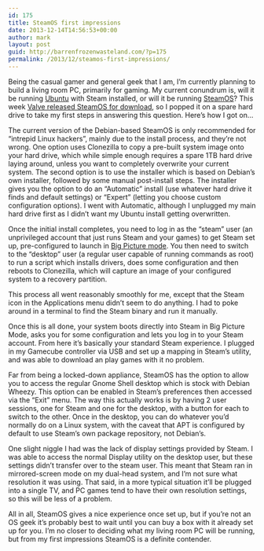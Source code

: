 ```yaml
---
id: 175
title: SteamOS first impressions
date: 2013-12-14T14:56:53+00:00
author: mark
layout: post
guid: http://barrenfrozenwasteland.com/?p=175
permalink: /2013/12/steamos-first-impressions/
---
```

Being the casual gamer and general geek that I am, I&#8217;m currently planning to build a living room PC, primarily for gaming. My current conundrum is, will it be running [Ubuntu](http://ubuntu.com) with Steam installed, or will it be running [SteamOS](http://store.steampowered.com/livingroom/SteamOS/)? This week [Valve released SteamOS for download](http://steamcommunity.com/groups/steamuniverse/discussions/1/648814395741989999/), so I popped it on a spare hard drive to take my first steps in answering this question. Here&#8217;s how I got on&#8230;

The current version of the Debian-based SteamOS is only recommended for &#8220;intrepid Linux hackers&#8221;, mainly due to the install process, and they&#8217;re not wrong. One option uses Clonezilla to copy a pre-built system image onto your hard drive, which while simple enough requires a spare 1TB hard drive laying around, unless you want to completely overwrite your current system. The second option is to use the installer which is based on Debian&#8217;s own installer, followed by some manual post-install steps. The installer gives you the option to do an &#8220;Automatic&#8221; install (use whatever hard drive it finds and default settings) or &#8220;Expert&#8221; (letting you choose custom configuration options). I went with Automatic, although I unplugged my main hard drive first as I didn&#8217;t want my Ubuntu install getting overwritten.

Once the initial install completes, you need to log in as the &#8220;steam&#8221; user (an unprivileged account that just runs Steam and your games) to get Steam set up, pre-configured to launch in [Big Picture mode](http://store.steampowered.com/bigpicture). You then need to switch to the &#8220;desktop&#8221; user (a regular user capable of running commands as root) to run a script which installs drivers, does some configuration and then reboots to Clonezilla, which will capture an image of your configured system to a recovery partition.

This process all went reasonably smoothly for me, except that the Steam icon in the Applications menu didn&#8217;t seem to do anything. I had to poke around in a terminal to find the Steam binary and run it manually.

Once this is all done, your system boots directly into Steam in Big Picture Mode, asks you for some configuration and lets you log in to your Steam account. From here it&#8217;s basically your standard Steam experience. I plugged in my Gamecube controller via USB and set up a mapping in Steam&#8217;s utility, and was able to download an play games with it no problem.

Far from being a locked-down appliance, SteamOS has the option to allow you to access the regular Gnome Shell desktop which is stock with Debian Wheezy. This option can be enabled in Steam&#8217;s preferences then accessed via the &#8220;Exit&#8221; menu. The way this actually works is by having 2 user sessions, one for Steam and one for the desktop, with a button for each to switch to the other. Once in the desktop, you can do whatever you&#8217;d normally do on a Linux system, with the caveat that APT is configured by default to use Steam&#8217;s own package repository, not Debian&#8217;s.

One slight niggle I had was the lack of display settings provided by Steam. I was able to access the normal Display utility on the desktop user, but these settings didn&#8217;t transfer over to the steam user. This meant that Steam ran in mirrored-screen mode on my dual-head system, and I&#8217;m not sure what resolution it was using. That said, in a more typical situation it&#8217;ll be plugged into a single TV, and PC games tend to have their own resolution settings, so this will be less of a problem.

All in all, SteamOS gives a nice experience once set up, but if you&#8217;re not an OS geek it&#8217;s probably best to wait until you can buy a box with it already set up for you. I&#8217;m no closer to deciding what my living room PC will be running, but from my first impressions SteamOS is a definite contender.